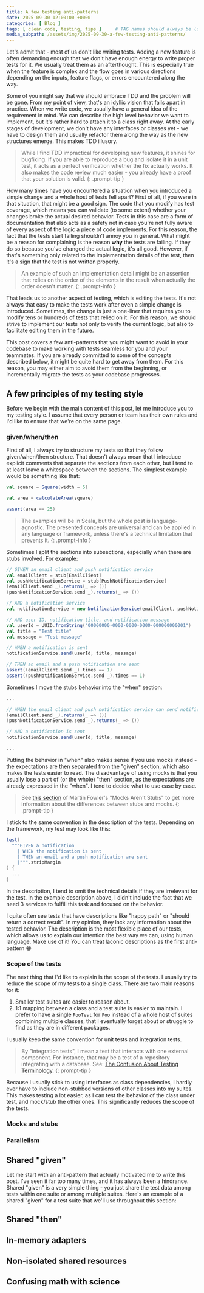 ```yaml
---
title: A few testing anti-patterns
date: 2025-09-30 12:00:00 +0000
categories: [ Blog ]
tags: [ clean code, testing, tips ]     # TAG names should always be lowercase
media_subpath: /assets/img/2025-09-30-a-few-testing-anti-patterns/
---
```


Let's admit that - most of us don't like writing tests. Adding a new feature is often demanding enough that we don't
have enough energy to write proper tests for it. We usually treat them as an afterthought. This is especially true when
the feature is complex and the flow goes in various directions depending on the inputs, feature flags, or errors
encountered along the way.

Some of you might say that we should embrace TDD and the problem will be gone. From my point of view, that's an idyllic
vision that falls apart in practice. When we write code, we usually have a general idea of the requirement in mind. We
can describe the high level behavior we want to implement, but it's rather hard to attach it to a class right away. At
the early stages of development, we don't have any interfaces or classes yet - we have to design them and usually
refactor them along the way as the new structures emerge. This makes TDD illusory.

> While I find TDD impractical for developing new features, it shines for bugfixing. If you are able to reproduce a
> bug and isolate it in a unit test, it acts as a perfect verification whether the fix actually works. It also makes the
> code review much easier - you already have a proof that your solution is valid.
> {: .prompt-tip }

[//]: # (TODO: Add an image)

How many times have you encountered a situation when you introduced
a simple change and a whole host of tests fell apart? First of all, if you were in that situation, that might be a good
sign. The code that you modify has test coverage, which means you can validate (to some extent) whether your changes
broke the actual desired behavior. Tests in this case are a form of documentation that also acts as a safety net in case
you're not fully aware of every aspect of the logic a piece of code implements. For this reason, the fact that the tests
start failing shouldn't annoy you in general. What might be a reason for complaining is the reason **why** the tests are
failing. If they do so because you've changed the actual logic, it's all good. However, if that's something only related
to the implementation details of the test, then it's a sign that the test is not written properly.

> An example of such an implementation detail might be an assertion that relies on the order of the elements in the
> result when actually the order doesn't matter.
> {: .prompt-info }

That leads us to another aspect of testing, which is editing the tests. It's not always that easy to make the tests work
after even a simple change is introduced. Sometimes, the change is just a one-liner that requires you to modify tens
or hundreds of tests that relied on it. For this reason, we should strive to implement our tests not only to verify the
current logic, but also to facilitate editing them in the future.

This post covers a few anti-patterns that you might want to avoid in your codebase to make working with tests seamless
for you and your teammates. If you are already committed to some of the concepts described below, it might be quite
hard to get away from them. For this reason, you may either aim to avoid them from the beginning, or incrementally
migrate the tests as your codebase progresses.

## A few principles of my testing style

Before we begin with the main content of this post, let me introduce you to my testing style. I assume that every
person or team has their own rules and I'd like to ensure that we're on the same page.

### given/when/then

First of all, I always try to structure my tests so that they follow given/when/then structure. That doesn't always mean
that I introduce explicit comments that separate the sections from each other, but I tend to at least leave a whitespace
between the sections. The simplest example would be something like that:

[//]: # (@formatter:off)

```scala
val square = Square(width = 5)

val area = calculateArea(square)

assert(area == 25)
```

[//]: # (@formatter:on)

> The examples will be in Scala, but the whole post is language-agnostic. The presented concepts are universal and can
> be applied in any language or framework, unless there's a technical limitation that prevents it.
{: .prompt-info }

Sometimes I split the sections into subsections, especially when there are stubs involved. For example:

[//]: # (@formatter:off)

```scala
// GIVEN an email client and push notification service
val emailClient = stub[EmailClient]
val pushNotificationService = stub[PushNotificationService]
(emailClient.send _).returns(_ => ())
(pushNotificationService.send _).returns(_ => ())

// AND a notification service
val notificationService = new NotificationService(emailClient, pushNotificationService)

// AND user ID, notification title, and notification message
val userId = UUID.fromString("00000000-0000-0000-0000-000000000001")
val title = "Test title"
val message = "Test message"

// WHEN a notification is sent
notificationService.send(userId, title, message)

// THEN an email and a push notification are sent
assert((emailClient.send _).times == 1)
assert((pushNotificationService.send _).times == 1)
```

[//]: # (@formatter:on)

Sometimes I move the stubs behavior into the "when" section:

[//]: # (@formatter:off)

```scala
...

// WHEN the email client and push notification service can send notifications
(emailClient.send _).returns(_ => ())
(pushNotificationService.send _).returns(_ => ())

// AND a notification is sent
notificationService.send(userId, title, message)

...
```

[//]: # (@formatter:on)

Putting the behavior in "when" also makes sense if you use mocks instead - the expectations are then separated from the
"given" section, which also makes the tests easier to read. The disadvantage of using mocks is that you usually lose a
part of (or the whole) "then" section, as the expectations are already expressed in the "when". I tend to decide what to
use case by case.

> See [this section](https://martinfowler.com/articles/mocksArentStubs.html#TheDifferenceBetweenMocksAndStubs) of Martin
> Fowler's "Mocks Aren't Stubs" to get more information about the differences between stubs and mocks.
{: .prompt-tip }

I stick to the same convention in the description of the tests. Depending on the framework, my test may look like this:

[//]: # (@formatter:off)

```scala
test(
  """GIVEN a notification
    | WHEN the notification is sent
    | THEN an email and a push notification are sent
    |""".stripMargin
) {
  ...
}
```

[//]: # (@formatter:on)

In the description, I tend to omit the technical details if they are irrelevant for the test. In the example description
above, I didn't include the fact that we need 3 services to fulfill this task and focused on the behavior.

I quite often see tests that have descriptions like "happy path" or "should return a correct result". In my opinion,
they lack any information about the tested behavior. The description is the most flexible place of our tests, which
allows us to explain our intention the best way we can, using human language. Make use of it! You can treat laconic
descriptions as the first anti-pattern 😁

### Scope of the tests

The next thing that I'd like to explain is the scope of the tests. I usually try to reduce the scope of my tests to
a single class. There are two main reasons for it:

1. Smaller test suites are easier to reason about.
1. 1:1 mapping between a class and a test suite is easier to maintain. I prefer to have a single `FooTest` for `Foo`
   instead of a whole host of suites combining multiple classes, that I eventually forget about or struggle to find as
   they are in different packages.

I usually keep the same convention for unit tests and integration tests.

> By "integration tests", I mean a test that interacts with one external component. For instance, that may be a test
> of a repository integrating with a database. See:
> [The Confusion About Testing Terminology](https://martinfowler.com/articles/practical-test-pyramid.html#TheConfusionAboutTestingTerminology).
{: prompt-tip }

Because I usually stick to using interfaces as class dependencies, I hardly ever have to include non-stubbed versions
of other classes into my suites. This makes testing a lot easier, as I can test the behavior of the class under test,
and mock/stub the other ones. This significantly reduces the scope of the tests.

### Mocks and stubs

### Parallelism

## Shared "given"

Let me start with an anti-pattern that actually motivated me to write this post. I've seen it far too many times, and it
has always been a hindrance. Shared "given" is a very simple thing - you just share the test data among tests within one
suite or among multiple suites. Here's an example of a shared "given" for a test suite that we'll use throughout this
section:

## Shared "then"

## In-memory adapters

## Non-isolated shared resources

## Confusing math with science
